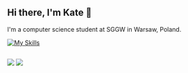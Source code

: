 ## Hi there, I'm Kate 👋

I'm a computer science student at SGGW in Warsaw, Poland.

[![My Skills](https://skillicons.dev/icons?i=js,html,css,sass,react,tailwind,ts,nextjs,postman,git,gitlab)](https://skillicons.dev)

##
<div>
   <a href = "mailto:katsiaryna.sak@gmail.com"><img src="https://img.shields.io/badge/-Gmail-%23333?style=for-the-badge&logo=gmail&logoColor=white" target="_blank"></a>
  <a href="https://www.linkedin.com/in/katsiaryna-sak" target="_blank"><img src="https://img.shields.io/badge/-LinkedIn-%230077B5?style=for-the-badge&logo=linkedin&logoColor=white" target="_blank"></a> 
  
</div>
